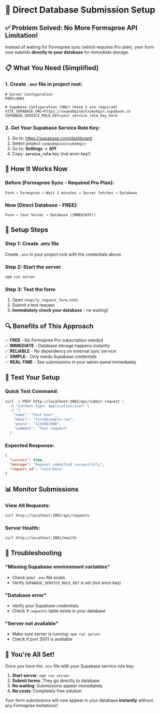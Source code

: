 # 🚀 Direct Database Submission Setup

## ✅ **Problem Solved: No More Formspree API Limitation!**

Instead of waiting for Formspree sync (which requires Pro plan), your form now submits **directly to your database** for immediate storage.

## 📋 **What You Need (Simplified)**

### **1. Create `.env` file in project root:**

```env
# Server Configuration
PORT=3001

# Supabase Configuration (ONLY these 2 are required)
VITE_SUPABASE_URL=https://uxqeabqinastxukekqin.supabase.co
SUPABASE_SERVICE_ROLE_KEY=your_service_role_key_here
```

### **2. Get Your Supabase Service Role Key:**

1. Go to: https://supabase.com/dashboard
2. Select project: `uxqeabqinastxukekqin`
3. Go to: **Settings** → **API**
4. Copy: **`service_role`** key (not anon key!)

## 🎯 **How It Works Now**

### **Before (Formspree Sync - Required Pro Plan):**
```
Form → Formspree → Wait 2 minutes → Server fetches → Database
```

### **Now (Direct Database - FREE):**
```
Form → Your Server → Database (IMMEDIATE!)
```

## 🚀 **Setup Steps**

### **Step 1: Create .env file**
Create `.env` in your project root with the credentials above.

### **Step 2: Start the server**
```bash
npm run server
```

### **Step 3: Test the form**
1. Open `shopify_request_form.html`
2. Submit a test request
3. **Immediately check your database** - no waiting!

## 🔍 **Benefits of This Approach**

✅ **FREE** - No Formspree Pro subscription needed  
✅ **IMMEDIATE** - Database storage happens instantly  
✅ **RELIABLE** - No dependency on external sync service  
✅ **SIMPLE** - Only needs Supabase credentials  
✅ **REAL-TIME** - See submissions in your admin panel immediately  

## 🧪 **Test Your Setup**

### **Quick Test Command:**
```bash
curl -X POST http://localhost:3001/api/submit-request \
  -H "Content-Type: application/json" \
  -d '{
    "name": "Test User",
    "email": "test@example.com",
    "phone": "1234567890",
    "comment": "Test request"
  }'
```

### **Expected Response:**
```json
{
  "success": true,
  "message": "Request submitted successfully",
  "request_id": "uuid-here"
}
```

## 📊 **Monitor Submissions**

### **View All Requests:**
```bash
curl http://localhost:3001/api/requests
```

### **Server Health:**
```bash
curl http://localhost:3001/health
```

## 🔧 **Troubleshooting**

### **"Missing Supabase environment variables"**
- Check your `.env` file exists
- Verify `SUPABASE_SERVICE_ROLE_KEY` is set (not anon key)

### **"Database error"**
- Verify your Supabase credentials
- Check if `requests` table exists in your database

### **"Server not available"**
- Make sure server is running: `npm run server`
- Check if port 3001 is available

## 🎉 **You're All Set!**

Once you have the `.env` file with your Supabase service role key:

1. **Start server**: `npm run server`
2. **Submit forms**: They go directly to database
3. **No waiting**: Submissions appear immediately
4. **No costs**: Completely free solution

Your form submissions will now appear in your database **instantly** without any Formspree limitations!

